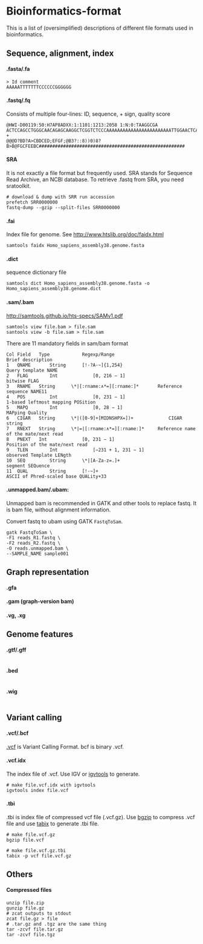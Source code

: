# Bioinformatics-format

This is a list of (oversimplified) descriptions of different file formats used in bioinformatics.



## Sequence, alignment, index

#### .fasta/.fa

```
> Id comment
AAAAATTTTTTTCCCCCCGGGGGG
```



#### .fastq/.fq

Consists of multiple four-lines: ID, sequence, + sign, quality score

```
@HWI-D00119:50:H7AP8ADXX:1:1101:1213:2058 1:N:0:TAAGGCGA
ACTCCAGCCTGGGCAACAGAGCAAGGCTCGGTCTCCCAAAAAAAAAAAAAAAAAAAAAAAATTGGAACTCATTTAAAAACACTTATGAAGAGTTCATTTCT
+
@@@D?BD?A>CBDCED;EFGF;@B3?::8))0)8?B>B@FGCFEEBC######################################################
```



#### SRA

It is not exactly a file format but frequently used. SRA stands for Sequence Read Archive, an NCBI database. To retrieve .fastq from SRA, you need sratoolkit.

```
# download & dump with SRR run accession
prefetch SRR0000000
fastq-dump --gzip --split-files SRR0000000
```



#### .fai

Index file for genome. See http://www.htslib.org/doc/faidx.html

```
samtools faidx Homo_sapiens_assembly38.genome.fasta
```



#### .dict

sequence dictionary file 

```shell
samtools dict Homo_sapiens_assembly38.genome.fasta -o Homo_sapiens_assembly38.genome.dict
```



#### .sam/.bam

 http://samtools.github.io/hts-specs/SAMv1.pdf

```shell
samtools view file.bam > file.sam
santools view -b file.sam > file.sam
```

There are 11 mandatory fields in sam/bam format

```
Col Field 	Type 			Regexp/Range 									Brief description
1 	QNAME		String 		[!-?A-~]{1,254}								Query template NAME
2 	FLAG 		Int 			[0, 216 − 1] 									bitwise FLAG
3 	RNAME 	String 		\*|[:rname:∧*=][:rname:]* 		Reference sequence NAME11 
4 	POS 		Int 			[0, 231 − 1]					 				1-based leftmost mapping POSition
5 	MAPQ 		Int 			[0, 28 − 1] 									MAPping Quality
6 	CIGAR 	String 		\*|([0-9]+[MIDNSHPX=])+ 			CIGAR string
7 	RNEXT 	String 		\*|=|[:rname:∧*=][:rname:]* 	Reference name of the mate/next read 
8 	PNEXT 	Int 			[0, 231 − 1] 									Position of the mate/next read
9 	TLEN 		Int 			[−231 + 1, 231 − 1] 					observed Template LENgth
10 	SEQ 		String 		\*|[A-Za-z=.]+ 								segment SEQuence
11 	QUAL 		String 		[!-~]+ 												ASCII of Phred-scaled base QUALity+33
```



#### .unmapped.bam/.ubam:

Unmapped bam is recommended in GATK and other tools to replace fastq. It is bam file, without alignment information.

Convert fastq to ubam using GATK `FastqToSam`.

```shell
gatk FastqToSam \
-F1 reads_R1.fastq \
-F2 reads_R2.fastq \
-O reads.unmapped.bam \
--SAMPLE_NAME sample001
```

## Graph representation

#### .gfa

#### .gam (graph-version bam)

#### .vg, .xg



## Genome features

#### .gtf/.gff

```

```



#### .bed 

```

```



#### .wig

```

```



## Variant calling

#### .vcf/.bcf

[.vcf](http://samtools.github.io/hts-specs/VCFv4.2.pdf) is Variant Calling Format. bcf is binary .vcf.



#### .vcf.idx

The index file of .vcf. Use IGV or [igvtools](https://software.broadinstitute.org/software/igv/igvtools_commandline) to generate.

```
# make file.vcf.idx with igvtools
igvtools index file.vcf 
```



#### .tbi

.tbi is index file of compressed vcf file (.vcf.gz). Use [bgzip](http://www.htslib.org/doc/bgzip.html) to compress .vcf file and use [tabix](http://www.htslib.org/doc/tabix.html) to generate .tbi file.

```
# make file.vcf.gz
bgzip file.vcf

# make file.vcf.gz.tbi
tabix -p vcf file.vcf.gz
```



## Others

#### Compressed files

```
unzip file.zip
gunzip file.gz
# zcat outputs to stdout
zcat file.gz > file
# .tar.gz and .tgz are the same thing
tar -zcvf file.tar.gz
tar -zcvf file.tgz
```